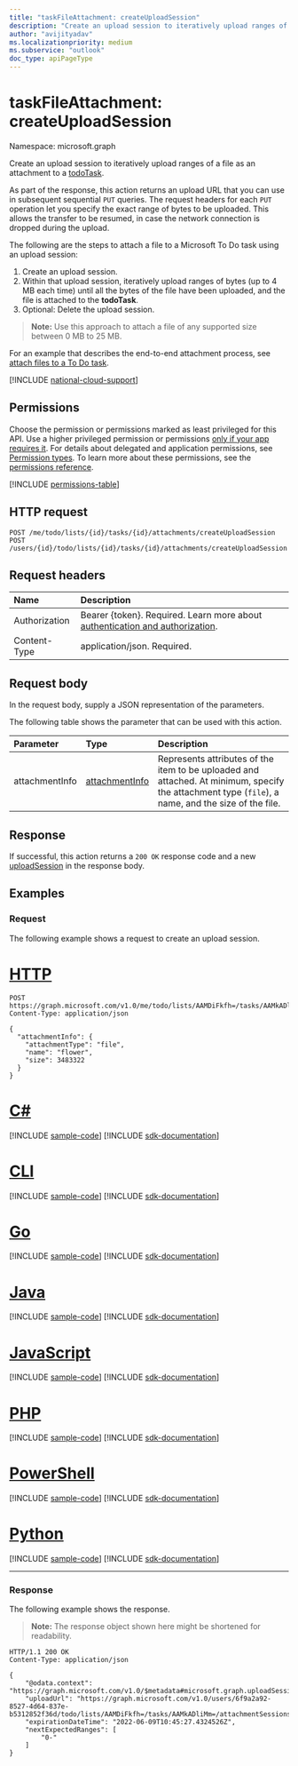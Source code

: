 ```yaml
---
title: "taskFileAttachment: createUploadSession"
description: "Create an upload session to iteratively upload ranges of a file as an attachment to a Microsoft To Do task."
author: "avijityadav"
ms.localizationpriority: medium
ms.subservice: "outlook"
doc_type: apiPageType
---
```


# taskFileAttachment: createUploadSession
Namespace: microsoft.graph

Create an upload session to iteratively upload ranges of a file as an attachment to a [todoTask](../resources/todotask.md).

As part of the response, this action returns an upload URL that you can use in subsequent sequential `PUT` queries. The request headers for each `PUT` operation let you specify the exact range of bytes to be uploaded. This allows the transfer to be resumed, in case the network connection is dropped during the upload.

The following are the steps to attach a file to a Microsoft To Do task using an upload session:

1. Create an upload session.
2. Within that upload session, iteratively upload ranges of bytes (up to 4 MB each time) until all the bytes of the file have been uploaded, and the file is attached to the **todoTask**.
3. Optional: Delete the upload session.

>**Note:** Use this approach to attach a file of any supported size between 0 MB to 25 MB.

For an example that describes the end-to-end attachment process, see [attach files to a To Do task](/graph/todo-attachments).

[!INCLUDE [national-cloud-support](../../includes/global-us.md)]

## Permissions
Choose the permission or permissions marked as least privileged for this API. Use a higher privileged permission or permissions [only if your app requires it](/graph/permissions-overview#best-practices-for-using-microsoft-graph-permissions). For details about delegated and application permissions, see [Permission types](/graph/permissions-overview#permission-types). To learn more about these permissions, see the [permissions reference](/graph/permissions-reference).

<!-- { "blockType": "permissions", "name": "taskfileattachment_createuploadsession" } -->
[!INCLUDE [permissions-table](../includes/permissions/taskfileattachment-createuploadsession-permissions.md)]


## HTTP request

<!-- {
  "blockType": "ignored"
}
-->
``` http
POST /me/todo/lists/{id}/tasks/{id}/attachments/createUploadSession
POST /users/{id}/todo/lists/{id}/tasks/{id}/attachments/createUploadSession
```

## Request headers
|Name|Description|
|:---|:---|
|Authorization|Bearer {token}. Required. Learn more about [authentication and authorization](/graph/auth/auth-concepts).|
|Content-Type|application/json. Required.|

## Request body
In the request body, supply a JSON representation of the parameters.

The following table shows the parameter that can be used with this action.

|Parameter|Type|Description|
|:---|:---|:---|
|attachmentInfo|[attachmentInfo](../resources/attachmentinfo.md)|Represents attributes of the item to be uploaded and attached. At minimum, specify the attachment type (`file`), a name, and the size of the file.|


## Response

If successful, this action returns a `200 OK` response code and a new [uploadSession](../resources/uploadsession.md) in the response body.

## Examples

### Request
The following example shows a request to create an upload session.
# [HTTP](#tab/http)
<!-- {
  "blockType": "request",
  "name": "attachmentbasethis.createuploadsession",
  "sampleKeys": ["AAMDiFkfh=", "AAMkADliMm="]
}
-->
``` http
POST https://graph.microsoft.com/v1.0/me/todo/lists/AAMDiFkfh=/tasks/AAMkADliMm=/attachments/createUploadSession
Content-Type: application/json

{
  "attachmentInfo": {
    "attachmentType": "file",
    "name": "flower",
    "size": 3483322
  }
}
```

# [C#](#tab/csharp)
[!INCLUDE [sample-code](../includes/snippets/csharp/attachmentbasethiscreateuploadsession-csharp-snippets.md)]
[!INCLUDE [sdk-documentation](../includes/snippets/snippets-sdk-documentation-link.md)]

# [CLI](#tab/cli)
[!INCLUDE [sample-code](../includes/snippets/cli/attachmentbasethiscreateuploadsession-cli-snippets.md)]
[!INCLUDE [sdk-documentation](../includes/snippets/snippets-sdk-documentation-link.md)]

# [Go](#tab/go)
[!INCLUDE [sample-code](../includes/snippets/go/attachmentbasethiscreateuploadsession-go-snippets.md)]
[!INCLUDE [sdk-documentation](../includes/snippets/snippets-sdk-documentation-link.md)]

# [Java](#tab/java)
[!INCLUDE [sample-code](../includes/snippets/java/attachmentbasethiscreateuploadsession-java-snippets.md)]
[!INCLUDE [sdk-documentation](../includes/snippets/snippets-sdk-documentation-link.md)]

# [JavaScript](#tab/javascript)
[!INCLUDE [sample-code](../includes/snippets/javascript/attachmentbasethiscreateuploadsession-javascript-snippets.md)]
[!INCLUDE [sdk-documentation](../includes/snippets/snippets-sdk-documentation-link.md)]

# [PHP](#tab/php)
[!INCLUDE [sample-code](../includes/snippets/php/attachmentbasethiscreateuploadsession-php-snippets.md)]
[!INCLUDE [sdk-documentation](../includes/snippets/snippets-sdk-documentation-link.md)]

# [PowerShell](#tab/powershell)
[!INCLUDE [sample-code](../includes/snippets/powershell/attachmentbasethiscreateuploadsession-powershell-snippets.md)]
[!INCLUDE [sdk-documentation](../includes/snippets/snippets-sdk-documentation-link.md)]

# [Python](#tab/python)
[!INCLUDE [sample-code](../includes/snippets/python/attachmentbasethiscreateuploadsession-python-snippets.md)]
[!INCLUDE [sdk-documentation](../includes/snippets/snippets-sdk-documentation-link.md)]

---

### Response
The following example shows the response.
>**Note:** The response object shown here might be shortened for readability.
<!-- {
  "blockType": "response",
  "truncated": true,
  "@odata.type": "microsoft.graph.uploadSession"
}
-->
``` http
HTTP/1.1 200 OK
Content-Type: application/json

{
    "@odata.context": "https://graph.microsoft.com/v1.0/$metadata#microsoft.graph.uploadSession",
    "uploadUrl": "https://graph.microsoft.com/v1.0/users/6f9a2a92-8527-4d64-837e-b5312852f36d/todo/lists/AAMDiFkfh=/tasks/AAMkADliMm=/attachmentSessions/AAMkADliMm=",
    "expirationDateTime": "2022-06-09T10:45:27.4324526Z",
    "nextExpectedRanges": [
        "0-"
    ]
}
```
